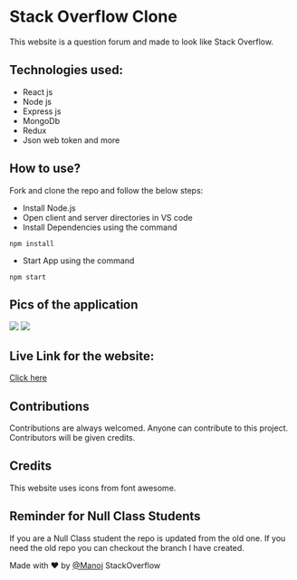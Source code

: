 # Stack Overflow Clone

This website is a question forum and made to look like Stack Overflow.

## Technologies used:

- React js
- Node js
- Express js
- MongoDb
- Redux
- Json web token and more

## How to use?

Fork and clone the repo and follow the below steps:

- Install Node.js
- Open client and server directories in VS code
- Install Dependencies using the command

```
npm install
```

- Start App using the command

```
npm start
```

## Pics of the application

<img src="https://github.com/Manoj-Athi/Stack-overflow/blob/main/Screenshots/Homepage.png">
<img src="https://github.com/Manoj-Athi/Stack-overflow/blob/main/Screenshots/Question.png">

## Live Link for the website:

[Click here](https://stack-overflow-manoj.netlify.app/)

## Contributions

Contributions are always welcomed. Anyone can contribute to this project. Contributors will be given credits.

## Credits

This website uses icons from font awesome.

## Reminder for Null Class Students

If you are a Null Class student the repo is updated from the old one. If you need the old repo you can checkout the branch I have created.

Made with ❤️ by [@Manoj](https://twitter.com/Manoj_Athi)
StackOverflow
